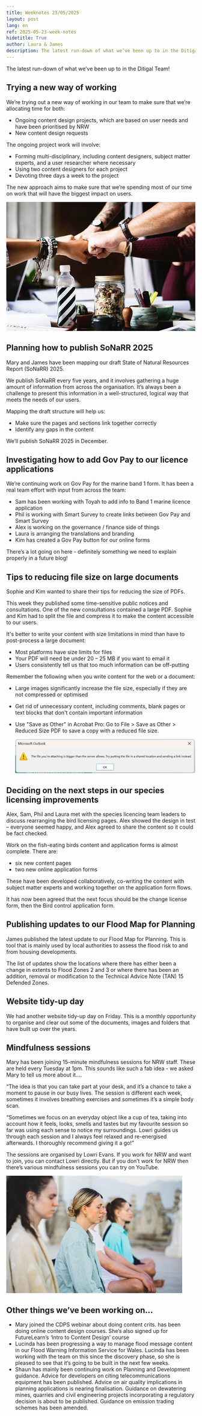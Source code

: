 ```yaml
---
title: Weeknotes 23/05/2025
layout: post
lang: en
ref: 2025-05-23-week-notes
hidetitle: True
author: Laura & James
description: The latest run-down of what we’ve been up to in the Ditigal Team!
---
```


The latest run-down of what we’ve been up to in the Ditigal Team! 

## Trying a new way of working

We’re trying out a new way of working in our team to make sure that we’re allocating time for both: 

+ Ongoing content design projects, which are based on user needs and have been prioritised by NRW
+ New content design requests

The ongoing project work will involve:

+ Forming multi-disciplinary, including content designers, subject matter experts, and a user researcher where necessary
+ Using two content designers for each project
+ Devoting three days a week to the project

The new approach aims to make sure that we’re spending most of our time on work that will have the biggest impact on users. 

![Alt text](https://github.com/nrw-digital/week-notes/blob/6c99a02413f461b89d892a250d300a492285704a/images/23-05-2025-001.jpg?raw=true)

## Planning how to publish SoNaRR 2025

Mary and James have been mapping our draft State of Natural Resources Report (SoNaRR) 2025. 

We publish SoNaRR every five years, and it involves gathering a huge amount of information from across the organisation. It’s always been a challenge to present this information in a well-structured, logical way that meets the needs of our users. 

Mapping the draft structure will help us: 

+ Make sure the pages and sections link together correctly
+ Identify any gaps in the content

We’ll publish SoNaRR 2025 in December. 

## Investigating how to add Gov Pay to our licence applications

We’re continuing work on Gov Pay for the marine band 1 form. It has been a real team effort with input from across the team: 

+ Sam has been working with Toyah to add info to Band 1 marine licence application
+ Phil is working with Smart Survey to create links between Gov Pay and Smart Survey 
+ Alex is working on the governance / finance side of things
+ Laura is arranging the translations and branding
+ Kim has created a Gov Pay button for our online forms

There’s a lot going on here - definitely something we need to explain properly in a future blog!

## Tips to reducing file size on large documents

Sophie and Kim wanted to share their tips for reducing the size of PDFs. 

This week they published some time-sensitive public notices and consultations. One of the new consultations contained a large PDF. Sophie and Kim had to split the file and compress it to make the content accessible to our users. 

It's better to write your content with size limitations in mind than have to post-process a large document:

+ Most platforms have size limits for files
+ Your PDF will need be under 20 – 25 MB if you want to email it
+ Users consistently tell us that too much information can be off-putting

Remember the following when you write content for the web or a document:

+ Large images significantly increase the file size, especially if they are not compressed or optimised
+ Get rid of unnecessary content, including comments, blank pages or text blocks that don't contain important information
+ Use "Save as Other" in Acrobat Pro: Go to File > Save as Other > Reduced Size PDF to save a copy with a reduced file size.

  ![Alt text](https://github.com/nrw-digital/week-notes/blob/6c99a02413f461b89d892a250d300a492285704a/images/23-05-2025-002.png?raw=true)

## Deciding on the next steps in our species licensing improvements

Alex, Sam, Phil and Laura met with the species licencing team leaders to discuss rearranging the bird licensing pages. Alex showed the design in test – everyone seemed happy, and Alex agreed to share the content so it could be fact checked. 

Work on the fish-eating birds content and application forms is almost complete. There are: 

+ six new content pages 
+ two new online application forms 

These have been developed collaboratively, co-writing the content with subject matter experts and working together on the application form flows. 

It has now been agreed that the next focus should be the change license form, then the Bird control application form.
 
## Publishing updates to our Flood Map for Planning

James published the latest update to our Flood Map for Planning. This is tool that is mainly used by local authorities to assess the flood risk to and from housing developments. 

The list of updates show the locations where there has either been a change in extents to Flood Zones 2 and 3 or where there has been an addition, removal or modification to the Technical Advice Note (TAN) 15 Defended Zones.

## Website tidy-up day 

We had another website tidy-up day on Friday. This is a monthly opportunity to organise and clear out some of the documents, images and folders that have built up over the years.  

## Mindfulness sessions

Mary has been joining 15-minute mindfulness sessions for NRW staff. These are held every Tuesday at 1pm.  This sounds like such a fab idea - we asked Mary to tell us more about it....

“The idea is that you can take part at your desk, and it’s a chance to take a moment to pause in our busy lives.  The session is different each week, sometimes it involves breathing exercises and sometimes it’s a simple body scan. 

“Sometimes we focus on an everyday object like a cup of tea, taking into account how it feels, looks, smells and tastes but my favourite session so far was using each sense to notice my surroundings. Lowri guides us through each session and I always feel relaxed and re-energised afterwards. I thoroughly recommend giving it a go!”

The sessions are organised by Lowri Evans. If you work for NRW and want to join, you can contact Lowri directly. But if you don’t work for NRW then there’s various mindfulness sessions you can try on YouTube. 

![Alt Text](https://github.com/nrw-digital/week-notes/blob/6c99a02413f461b89d892a250d300a492285704a/images/23-05-2025-003.jpg?raw=true)

## Other things we’ve been working on…

+ Mary joined the CDPS webinar about doing content crits. has been doing online content design courses. She’s also signed up for FutureLearn’s ‘Intro to Content Design’ course
+ Lucinda has been progressing a way to manage flood message content in our Flood Warning Information Service for Wales. Lucinda has been working with the team on this since the discovery phase, so she is pleased to see that it’s going to be built in the next few weeks.   
+ Shaun has mainly been continuing work on Planning and Development guidance. Advice for developers on citing telecommunications equipment has been published. Advice on air quality implications in planning applications is nearing finalisation. Guidance on dewatering mines, quarries and civil engineering projects incorporating a regulatory decision is about to be published. Guidance on emission trading schemes has been amended.

